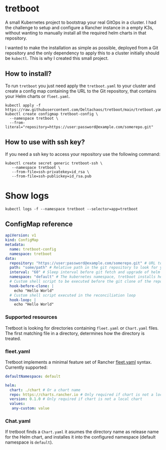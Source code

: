 # tretboot

A small Kubernetes project to bootstrap your real GitOps in a cluster. I had the challenge to setup and configure a Rancher instance in a empty K3s, without wanting to manually install all the required helm charts in that repository.

I wanted to make the installation as simple as possible, deployed from a Git repository and the only dependency to apply this to a cluster initially should be `kubectl`. This is why I created this small project.

## How to install?

To run `tretboot` you just need apply the `tretboot.yaml` to your cluster and create a config map containing the URL to the Git repository, that contains your Helm charts or `fleet.yaml`.

```
kubectl apply -f https://raw.githubusercontent.com/Deltachaos/tretboot/main/tretboot.yaml
kubectl create configmap tretboot-config \
  --namespace tretboot \
  --from-literal="repository=https://user:password@example.com/somerepo.git"
```

## How to use with ssh key?

If you need a ssh key to access your repository use the following command:

```
kubectl create secret generic tretboot-ssh \
   --namespace tretboot \
   --from-file=ssh-privatekey=id_rsa \
   --from-file=ssh-publickey=id_rsa.pub
```

# Show logs

```
kubectl logs -f --namespace tretboot --selector=app=tretboot
```

## ConfigMap reference

```yaml
apiVersion: v1
kind: ConfigMap
metadata:
  name: tretboot-config
  namespace: tretboot
data:
  repository: "https://user:password@example.com/somerepo.git" # URL to the git repository
  path: "some/path" # Relative path in the git repository to look for your helm charts and fleet bundles
  interval: "60" # Sleep interval before git fetch and upgrade of helm charts
  namespace: "default" # The kubernetes namespace, tretboot installs helmcharts into
  # Custom shell script to be executed before the git clone of the repository (sourced)
  hook-before-clone: |
    echo "Hello World"
  # Custom shell script executed in the reconciliation loop
  hook-loop: |
    echo "Hello World"
```

### Supported resources

Tretboot is looking for directories containing `fleet.yaml` or `Chart.yaml` files. The first matching file in a directory, determines how the directory is treated.

### fleet.yaml

Tretboot implements a minimal feature set of Rancher [fleet.yaml](https://fleet.rancher.io/ref-fleet-yaml) syntax. Currently supported:

```yaml
defaultNamespace: default

helm:
  chart: ./chart # Or a chart name
  repo: https://charts.rancher.io # Only required if chart is not a local chart
  version: 0.1.0 # Only required if chart is not a local chart
  values:
   any-custom: value
```

### Chat.yaml

If tretboot finds a `Chart.yaml` it asumes the directory name as release name for the Helm chart, and installes it into the configured namespace (default namespace is `default`).
